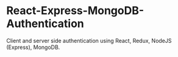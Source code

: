 # React-Express-MongoDB-Authentication
Client and server side authentication using React, Redux, NodeJS (Express), MongoDB.
